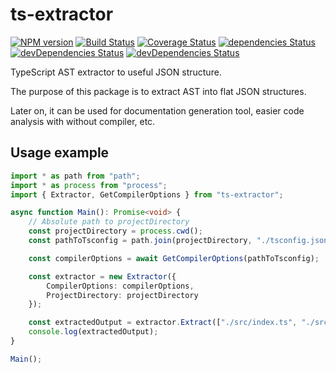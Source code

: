 # ts-extractor

[![NPM version](https://img.shields.io/npm/v/ts-extractor.svg)](https://www.npmjs.com/package/ts-extractor)
[![Build Status](https://travis-ci.org/SimplrJS/ts-extractor.svg?branch=master)](https://travis-ci.org/SimplrJS/ts-extractor)
[![Coverage Status](https://coveralls.io/repos/github/SimplrJS/ts-extractor/badge.svg?branch=master)](https://coveralls.io/github/SimplrJS/ts-extractor?branch=master)
[![dependencies Status](https://david-dm.org/SimplrJS/ts-extractor/status.svg)](https://david-dm.org/SimplrJS/ts-extractor)
[![devDependencies Status](https://david-dm.org/SimplrJS/ts-extractor/dev-status.svg)](https://david-dm.org/SimplrJS/ts-extractor?type=dev)
[![devDependencies Status](https://img.shields.io/npm/l/ts-extractor.svg)](https://npmjs.org/package/ts-extractor)

TypeScript AST extractor to useful JSON structure.

The purpose of this package is to extract AST into flat JSON structures.

Later on, it can be used for documentation generation tool, easier code analysis with without compiler, etc.

## Usage example

```ts
import * as path from "path";
import * as process from "process";
import { Extractor, GetCompilerOptions } from "ts-extractor";

async function Main(): Promise<void> {
    // Absolute path to projectDirectory
    const projectDirectory = process.cwd();
    const pathToTsconfig = path.join(projectDirectory, "./tsconfig.json");

    const compilerOptions = await GetCompilerOptions(pathToTsconfig);

    const extractor = new Extractor({
        CompilerOptions: compilerOptions,
        ProjectDirectory: projectDirectory
    });

    const extractedOutput = extractor.Extract(["./src/index.ts", "./src/another-entry-file.ts"]);
    console.log(extractedOutput);
}

Main();
```

